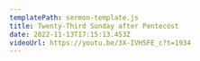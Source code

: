 ```yaml
---
templatePath: sermon-template.js
title: Twenty-Third Sunday after Pentecost
date: 2022-11-13T17:15:13.453Z
videoUrl: https://youtu.be/3X-IVH5FE_c?t=1934
---
```

